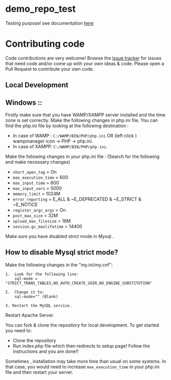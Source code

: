 # demo_repo_test
Testing purpose!
see documentation [here](install.md)


# Contributing code
Code contributions are very welcome! Browse the [Issue tracker](https://github.com/LibreHealthIO/LibreEHR/issues) for issues that need code and/or come up with your own ideas & code. Please open a Pull Request to contribute your own code.

## Local Development

## Windows :: 

Firstly make sure that you have WAMP/XAMPP server installed and the time zone is set correctly.
Make the following changes in php.ini file. You can find the php.ini file by looking at the following destination :
* In case of WAMP :
`C:/WAMP/BIN/PHP/php.ini` OR (left click ) wampmanager icon -> PHP -> php.ini.
* In  case of XAMPP:
`C:/WAMP/BIN/PHP/php.ini`.




Make the following changes in your php.ini file :
(Search for the following and make necessary changes)

* `short_open_tag` = On
* `max_execution_time` = 600
* `max_input_time` = 600
* `max_input_vars` = 5000
* `memory_limit` = 1024M
* `error_reporting` = E_ALL & ~E_DEPRECATED & ~E_STRICT & ~E_NOTICE
* `register_argc_argv` = On
* `post_max_size` = 32M
* `upload_max_filesize` = 16M
* `session.gc_maxlifetime` = 14400

Make sure you have disabled strict mode in Mysql . 

## How to disable Mysql strict mode?

Make the following changes in the "my.ini/my.cnf":

    1.  Look for the following line:
        sql-mode = "STRICT_TRANS_TABLES,NO_AUTO_CREATE_USER,NO_ENGINE_SUBSTITUTION"

    2.  Change it to:
        sql-mode="" (Blank)

    3. Restart the MySQL service.
    

Restart Apache Server.

You can fork & clone the repository for local development. To get started you need to:
 - Clone the repository
 - Run index.php file which then redirects to setup page! Follow the instructions and you are done!!
 
Sometimes , installation may take more time than usual on some systems. In that case, you would need to increase `max_execution_time` in your php.ini file and then restart your server.
